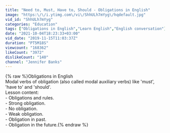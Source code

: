 ```yaml
---
title: "Need to, Must, Have to, Should - Obligations in English"
image: "https:\/\/i.ytimg.com\/vi\/ShhULh7mYyg\/hqdefault.jpg"
vid_id: "ShhULh7mYyg"
categories: "Education"
tags: ["Obligations in English","Learn English","English conversation"]
date: "2021-10-04T18:23:33+03:00"
vid_date: "2019-11-15T11:03:37Z"
duration: "PT5M18S"
viewcount: "168362"
likeCount: "3972"
dislikeCount: "140"
channel: "Jennifer Banks"
---
```

{% raw %}Obligations in English<br />Modal verbs of obligation (also called modal auxiliary verbs) like 'must', 'have to' and 'should'.<br />Lesson content:<br />- Obligations and rules.<br />- Strong obligation.<br />- No obligation.<br />- Weak obligation.<br />- Obligation in past.<br />- Obligation in the future.{% endraw %}
